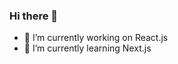 ### Hi there 👋

- 🔭 I’m currently working on React.js
- 🌱 I’m currently learning Next.js
<!--
**darshann63/darshann63** is a ✨ _special_ ✨ repository because its `README.md` (this file) appears on your GitHub profile.

Here are some ideas to get you started:



-->
